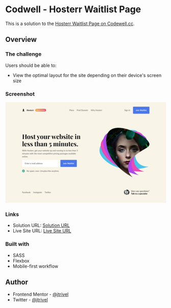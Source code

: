 
# Codwell - Hosterr Waitlist Page

This is a solution to the [Hosterr Waitlist Page on Codewell.cc](https://www.codewell.cc/challenges/hosterr-waitlist-page--60b3ea4c0cc72310b5a2494d).

## Overview

### The challenge

Users should be able to:

- View the optimal layout for the site depending on their device's screen size

### Screenshot

![Design preview for the Hosterr Waitlist Page challenge](./design/desktopview.png)

### Links

- Solution URL: [Solution URL](hhttps://www.codewell.cc/challenges/hosterr-waitlist-page--60b3ea4c0cc72310b5a2494d/solution/61dbb5bd6da8ba3fac6b0155)
- Live Site URL: [Live Site URL](https://codewell-hosterr-waitlist-page-challenge.netlify.app/)

### Built with
- SASS
- Flexbox
- Mobile-first workflow

## Author
- Frontend Mentor - [@jtrivel](https://www.frontendmentor.io/profile/jtrivel)
- Twitter - [@jtrivel](https://www.twitter.com/jtrivel)